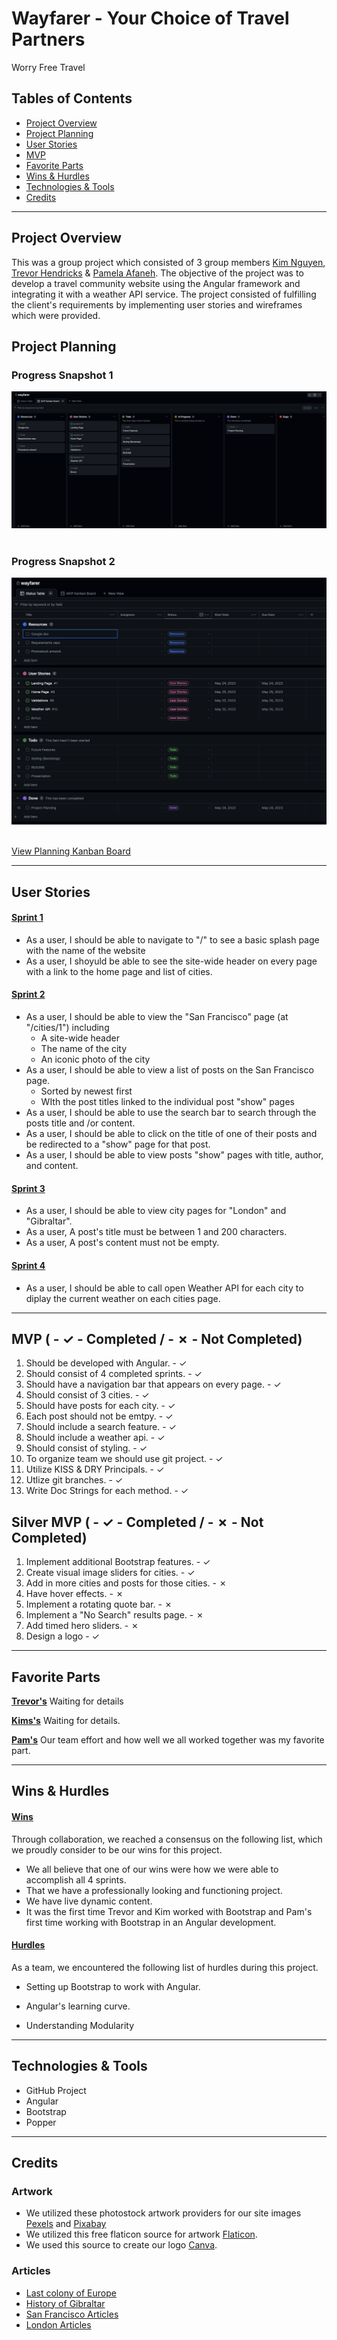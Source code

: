 # Wayfarer - Your Choice of Travel Partners

Worry Free Travel

## Tables of Contents

- [Project Overview](#project-overview)
- [Project Planning](#project-planning)
- [User Stories](#user-stories)
- [MVP](#mvp-------completed-------not-completed)
- [Favorite Parts](#favorite-parts)
- [Wins & Hurdles](#wins--hurdles)
- [Technologies & Tools](#technologies--tools)
- [Credits](#credits)

***

## Project Overview

This was a group project which consisted of 3 group
members [Kim Nguyen](https://www.linkedin.com/in/knnguyen2410/), [Trevor Hendricks](https://www.linkedin.com/in/t-hendricks/) & [Pamela Afaneh](https://www.linkedin.com/in/pam-afaneh/).
The objective of the project was to develop a travel community website using the Angular framework and integrating it with a weather API service. The project consisted of fulfilling the 
client's requirements by implementing user stories and wireframes which were provided.

## Project Planning

### Progress Snapshot 1

![Kanban Board 1](./src/assets/kanban-start.png)<br><br>

### Progress Snapshot 2

![Kanban Board 2](./src/assets/status-start.png)<br><br>


[View Planning Kanban Board](https://github.com/users/t-hendricks/projects/6)

***
## User Stories

#### <ins>Sprint 1</ins>

- As a user, I should be able to navigate to "/" to see a basic splash page with the name of the website<br>
- As a user, I shoyuld be able to see the site-wide header on every page with a link to the home page and list of cities.

#### <ins>Sprint 2</ins>

- As a user, I should be able to view the "San Francisco" page (at "/cities/1") including<br>
  <ul>
  <li>A site-wide header</li>
  <li>The name of the city</li>
  <li>An iconic photo of the city</li>
  </ul>
- As a user, I should be able to view a list of posts on the San Francisco page.</br>
  <ul>
  <li>Sorted by newest first</li>
  <li>WIth the post titles linked to the individual post "show" pages</li>
  </ul>
- As a user, I should be able to use the search bar to search through the posts title and /or content.</br>
- As a user, I should be able to click on the title of one of their posts and be redirected to a "show" page for that post.</br>
- As a user, I should be able to view posts "show" pages with title, author, and content.</br>

#### <ins>Sprint 3</ins>

- As a user, I should be able to view city pages for "London" and "Gibraltar".
- As a user, A post's title must be between 1 and 200 characters.
- As a user, A post's content must not be empty.

#### <ins>Sprint 4</ins>

- As a user, I should be able to call open Weather API for each city to diplay the current weather on each cities page.

***
## MVP ( - ✓ - Completed / - ✗ - Not Completed)

1. Should be developed with Angular. - ✓
2. Should consist of 4 completed sprints. - ✓
3. Should have a navigation bar that appears on every page. - ✓
4. Should consist of 3 cities. - ✓
5. Should have posts for each city. - ✓
6. Each post should not be emtpy. - ✓
7. Should include a search feature. - ✓
8. Should include a weather api. - ✓
9. Should consist of styling. - ✓
10. To organize team we should use git project. - ✓
11. Utilize KISS & DRY Principals. - ✓
12. Utlize git branches. - ✓
13. Write Doc Strings for each method. - ✓

## Silver MVP ( - ✓ - Completed / - ✗ - Not Completed)

1. Implement additional Bootstrap features. - ✓
2. Create visual image sliders for cities. - ✓
3. Add in more cities and posts for those cities. - ✗
4. Have hover effects. - ✗
5. Implement a rotating quote bar. - ✗
6. Implement a "No Search" results page. - ✗
7. Add timed hero sliders. - ✗
8. Design a logo - ✓



***

## Favorite Parts

<ins><b>Trevor's</b></ins> Waiting for details<br>

<ins><b>Kims's</b></ins> Waiting for details.<br>

<ins><b>Pam's</b></ins> Our team effort and how well we all worked together was my favorite part.<br>

***

## Wins & Hurdles

#### <ins>Wins</ins>

Through collaboration, we reached a consensus on the following list, which we proudly consider to be our wins for this
project.

- We all believe that one of our wins were how we were able to accomplish all 4 sprints.
- That we have a professionally looking and functioning project.
- We have live dynamic content.
- It was the first time Trevor and Kim worked with Bootstrap and Pam's first time working with Bootstrap in an Angular development.  


#### <ins>Hurdles</ins>

As a team, we encountered the following list of hurdles during this project.

- Setting up Bootstrap to work with Angular.

- Angular's learning curve.

- Understanding Modularity
  <br>

***

## Technologies & Tools

- GitHub Project
- Angular
- Bootstrap
- Popper

***

## Credits

### Artwork

- We utilized these photostock artwork providers for our site images [Pexels](https://pexels.com) and [Pixabay](https://pixabay.com)<br>
- We utilized this free flaticon source for artwork [Flaticon](http://flaticon.com).
- We used this source to create our logo [Canva](http://canva.com).

### Articles 
- [Last colony of Europe](https://www.exteriores.gob.es/en/PoliticaExterior/Paginas/Gibraltar.aspx)
- [History of Gibraltar](https://www.historic-uk.com/HistoryMagazine/DestinationsUK/History-of-Gibraltar/)
- [San Francisco Articles](https://www.travelchannel.com/destinations/us/ca/san-francisco/articles)
- [London Articles](http://lonelyplanet.com/)
